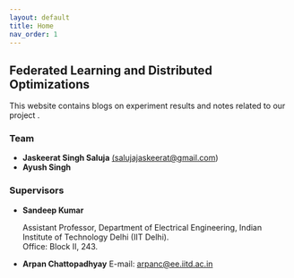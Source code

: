 ```yaml
---
layout: default
title: Home
nav_order: 1
---
```


## Federated Learning and Distributed Optimizations
This website contains blogs on  experiment results  and notes related to our project . 
### Team  
- **Jaskeerat Singh Saluja** <a href='mailto:salujajaskeerat@gmail.com'>(salujajaskeerat@gmail.com)</a> 
- **Ayush Singh**

### Supervisors
- **Sandeep Kumar**
  
  Assistant Professor,
  Department of Electrical Engineering, 
  Indian Institute of Technology  Delhi (IIT Delhi).     
  Office: Block II, 243.

- **Arpan Chattopadhyay**
    E-mail: <a href='mailto:arpan@ce.iitd.ac.in'>arpanc@ee.iitd.ac.in</a>
